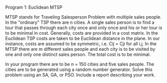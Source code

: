 Program 1: Euclidean MTSP


MTSP stands for Traveling Salesperson Problem with multiple sales people.  In the "ordinary" TSP there are n cities. A single sales person is to find a tour that passes through each city once and only once and  his or her  tour is to be minimal in cost. Generally,  costs are provided in a cost matrix. In the Euclidean TSP costs are taken to be Euclidean distance in the plane.  In our instance, costs are assumed to be symmetric, i.e. Cij = Cji for all i,j. In the MTSP there are m different sales people and each city is to be visited by one and only one distinct  sales person. The  total cost is to be minimal.

In your program there are to be n = 150 cities and five sales people. The cities are to be generated using a random number generator. Solve this problem using an SA, GA, or PSO. Include a report describing your work.